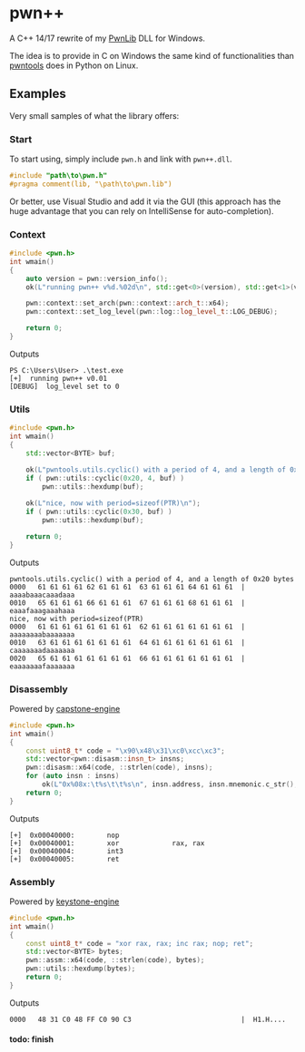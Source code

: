 # pwn++

A C++ 14/17 rewrite of my [PwnLib](https://github.com/hugsy/pwnlib) DLL for Windows.

The idea is to provide in C on Windows the same kind of functionalities than [pwntools]() does in Python on Linux.


## Examples

Very small samples of what the library offers:

### Start

To start using, simply include `pwn.h` and link with `pwn++.dll`.

```cpp
#include "path\to\pwn.h"
#pragma comment(lib, "\path\to\pwn.lib")
```

Or better, use Visual Studio and add it via the GUI (this approach has the huge advantage that you can rely on IntelliSense for auto-completion).


### Context

```cpp
#include <pwn.h>
int wmain()
{
	auto version = pwn::version_info();
	ok(L"running pwn++ v%d.%02d\n", std::get<0>(version), std::get<1>(version));

	pwn::context::set_arch(pwn::context::arch_t::x64);
	pwn::context::set_log_level(pwn::log::log_level_t::LOG_DEBUG);

	return 0;
}
```

Outputs
```
PS C:\Users\User> .\test.exe
[+]  running pwn++ v0.01
[DEBUG]  log_level set to 0
```


### Utils

```cpp
#include <pwn.h>
int wmain()
{
	std::vector<BYTE> buf;

	ok(L"pwntools.utils.cyclic() with a period of 4, and a length of 0x20 bytes\n");
	if ( pwn::utils::cyclic(0x20, 4, buf) )
		pwn::utils::hexdump(buf);
	
	ok(L"nice, now with period=sizeof(PTR)\n");
	if ( pwn::utils::cyclic(0x30, buf) )
		pwn::utils::hexdump(buf);

	return 0;
}
```

Outputs
```
pwntools.utils.cyclic() with a period of 4, and a length of 0x20 bytes
0000   61 61 61 61 62 61 61 61  63 61 61 61 64 61 61 61  |  aaaabaaacaaadaaa
0010   65 61 61 61 66 61 61 61  67 61 61 61 68 61 61 61  |  eaaafaaagaaahaaa
nice, now with period=sizeof(PTR)
0000   61 61 61 61 61 61 61 61  62 61 61 61 61 61 61 61  |  aaaaaaaabaaaaaaa
0010   63 61 61 61 61 61 61 61  64 61 61 61 61 61 61 61  |  caaaaaaadaaaaaaa
0020   65 61 61 61 61 61 61 61  66 61 61 61 61 61 61 61  |  eaaaaaaafaaaaaaa
```


### Disassembly

Powered by [capstone-engine](http://www.capstone-engine.org/)

```cpp
#include <pwn.h>
int wmain()
{
	const uint8_t* code = "\x90\x48\x31\xc0\xcc\xc3";
	std::vector<pwn::disasm::insn_t> insns;
	pwn::disasm::x64(code, ::strlen(code), insns);
	for (auto insn : insns)
		ok(L"0x%08x:\t%s\t\t%s\n", insn.address, insn.mnemonic.c_str(), insn.operands.c_str());
	return 0;
}
```

Outputs
```
[+]  0x00040000:        nop
[+]  0x00040001:        xor             rax, rax
[+]  0x00040004:        int3
[+]  0x00040005:        ret
```


### Assembly

Powered by [keystone-engine](http://www.keystone-engine.org/)

```cpp
#include <pwn.h>
int wmain()
{
	const uint8_t* code = "xor rax, rax; inc rax; nop; ret";
	std::vector<BYTE> bytes;
	pwn::assm::x64(code, ::strlen(code), bytes);
	pwn::utils::hexdump(bytes);
	return 0;
}
```

Outputs
```
0000   48 31 C0 48 FF C0 90 C3                           |  H1.H....
```

#### todo: finish